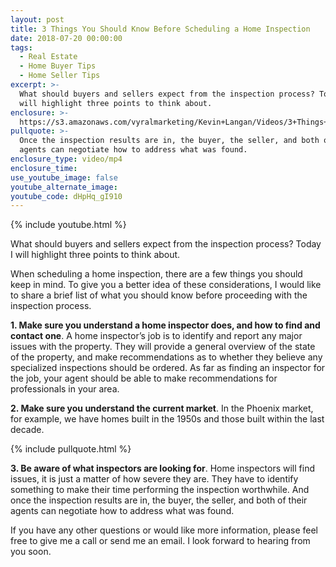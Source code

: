 ```yaml
---
layout: post
title: 3 Things You Should Know Before Scheduling a Home Inspection
date: 2018-07-20 00:00:00
tags:
  - Real Estate
  - Home Buyer Tips
  - Home Seller Tips
excerpt: >-
  What should buyers and sellers expect from the inspection process? Today I
  will highlight three points to think about.
enclosure: >-
  https://s3.amazonaws.com/vyralmarketing/Kevin+Langan/Videos/3+Things+You+Should+Know+Before+Scheduling+a+Home+Inspection.mp4
pullquote: >-
  Once the inspection results are in, the buyer, the seller, and both of their
  agents can negotiate how to address what was found.
enclosure_type: video/mp4
enclosure_time:
use_youtube_image: false
youtube_alternate_image:
youtube_code: dHpHq_gI910
---
```


{% include youtube.html %}

What should buyers and sellers expect from the inspection process? Today I will highlight three points to think about.

When scheduling a home inspection, there are a few things you should keep in mind. To give you a better idea of these considerations, I would like to share a brief list of what you should know before proceeding with the inspection process.

**1. Make sure you understand a home inspector does, and how to find and contact one**. A home inspector’s job is to identify and report any major issues with the property. They will provide a general overview of the state of the property, and make recommendations as to whether they believe any specialized inspections should be ordered. As far as finding an inspector for the job, your agent should be able to make recommendations for professionals in your area.

**2. Make sure you understand the current market**. In the Phoenix market, for example, we have homes built in the 1950s and those built within the last decade.

{% include pullquote.html %}

**3. Be aware of what inspectors are looking for**. Home inspectors will find issues, it is just a matter of how severe they are. They have to identify something to make their time performing the inspection worthwhile. And once the inspection results are in, the buyer, the seller, and both of their agents can negotiate how to address what was found.

If you have any other questions or would like more information, please feel free to give me a call or send me an email. I look forward to hearing from you soon.